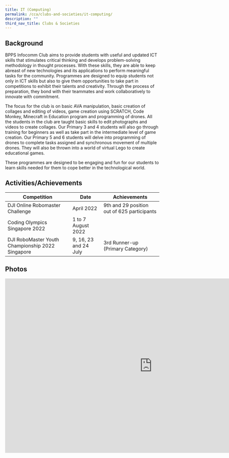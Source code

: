 ```yaml
---
title: IT (Computing)
permalink: /cca/clubs-and-societies/it-computing/
description: ""
third_nav_title: Clubs & Societies
---
```

Background
----------

BPPS Infocomm Club aims to provide students with useful and updated ICT skills that stimulates critical thinking and develops problem-solving methodology in thought processes. With these skills, they are able to keep abreast of new technologies and its applications to perform meaningful tasks for the community. Programmes are designed to equip students not only in ICT skills but also to give them opportunities to take part in competitions to exhibit their talents and creativity. Through the process of preparation, they bond with their teammates and work collaboratively to innovate with commitment.

  

The focus for the club is on basic AVA manipulation, basic creation of collages and editing of videos, game creation using SCRATCH, Code Monkey, Minecraft in Education program and programming of drones. All the students in the club are taught basic skills to edit photographs and videos to create collages. Our Primary 3 and 4 students will also go through training for beginners as well as take part in the intermediate level of game creation. Our Primary 5 and 6 students will delve into programming of drones to complete tasks assigned and synchronous movement of multiple drones. They will also be thrown into a world of virtual Lego to create educational games.

  

These programmes are designed to be engaging and fun for our students to learn skills needed for them to cope better in the technological world.

  

Activities/Achievements
-----------------------
|Competition| Date| Achievements|
|----|----|----|
|DJI Online Robomaster Challenge| April 2022| 9th and 29 position out of 625 participants|
|Coding Olympics Singapore 2022| 1 to 7 August 2022     |
|DJI RoboMaster Youth Championship 2022 Singapore| 9, 16, 23 and 24 July| 3rd Runner-up (Primary Category)||

Photos
------

<iframe allowfullscreen="true" height="569" width="960" frameborder="0" src="https://docs.google.com/presentation/d/e/2PACX-1vRHKTiT7OEPenckv8puXDIG6w_FLoHEWCsrnLUza7YHw4eztAvdNDqhB_PCsMeWNcPGWJ0CuA8m6c7z/embed?start=false&amp;loop=false&amp;delayms=3000"></iframe>